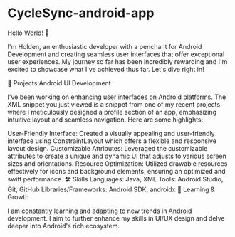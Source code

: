# CycleSync-android-app
Hello World! 🌟

I'm Holden, an enthusiastic developer with a penchant for Android Development and creating seamless user interfaces that offer exceptional user experiences. My journey so far has been incredibly rewarding and I'm excited to showcase what I've achieved thus far. Let's dive right in!

🚀 Projects
Android UI Development

I've been working on enhancing user interfaces on Android platforms. The XML snippet you just viewed is a snippet from one of my recent projects where I meticulously designed a profile section of an app, emphasizing intuitive layout and seamless navigation. Here are some highlights:

User-Friendly Interface: Created a visually appealing and user-friendly interface using ConstraintLayout which offers a flexible and responsive layout design.
Customizable Attributes: Leveraged the customizable attributes to create a unique and dynamic UI that adjusts to various screen sizes and orientations.
Resource Optimization: Utilized drawable resources effectively for icons and background elements, ensuring an optimized and swift performance.
🛠 Skills
Languages: Java, XML
Tools: Android Studio, Git, GitHub
Libraries/Frameworks: Android SDK, androidx
🌱 Learning & Growth

I am constantly learning and adapting to new trends in Android development. I aim to further enhance my skills in UI/UX design and delve deeper into Android's rich ecosystem.
